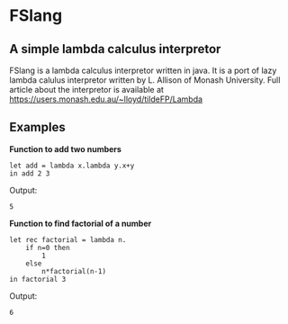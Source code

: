 # FSlang

## A simple lambda calculus interpretor

FSlang is a lambda calculus interpretor written in java. It is a port of lazy lambda calulus interpretor written by L. Allison of Monash University. Full article about the interpretor is available at https://users.monash.edu.au/~lloyd/tildeFP/Lambda

## Examples
**Function to add two numbers**
```
let add = lambda x.lambda y.x+y
in add 2 3
```
Output:
```
5
```
**Function to find factorial of a number**
```
let rec factorial = lambda n.
    if n=0 then
        1
    else
        n*factorial(n-1)
in factorial 3
```
Output:
```
6
```
